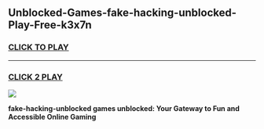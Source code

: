
## Unblocked-Games-fake-hacking-unblocked-Play-Free-k3x7n
<h3>
<a href="https://premium76.site?title=fake-hacking-unblocked&ref=10A">CLICK TO PLAY</a></h3>
<hr>

<h3>
<a href="https://premium76.site?title=fake-hacking-unblocked&ref=10A">CLICK 2 PLAY</a>
  
</h3>

<a href="https://premium76.site?title=fake-hacking-unblocked&ref=10A"><img src="https://clearcache.store/games.png"></a>


**fake-hacking-unblocked games unblocked: Your Gateway to Fun and Accessible Online Gaming**

